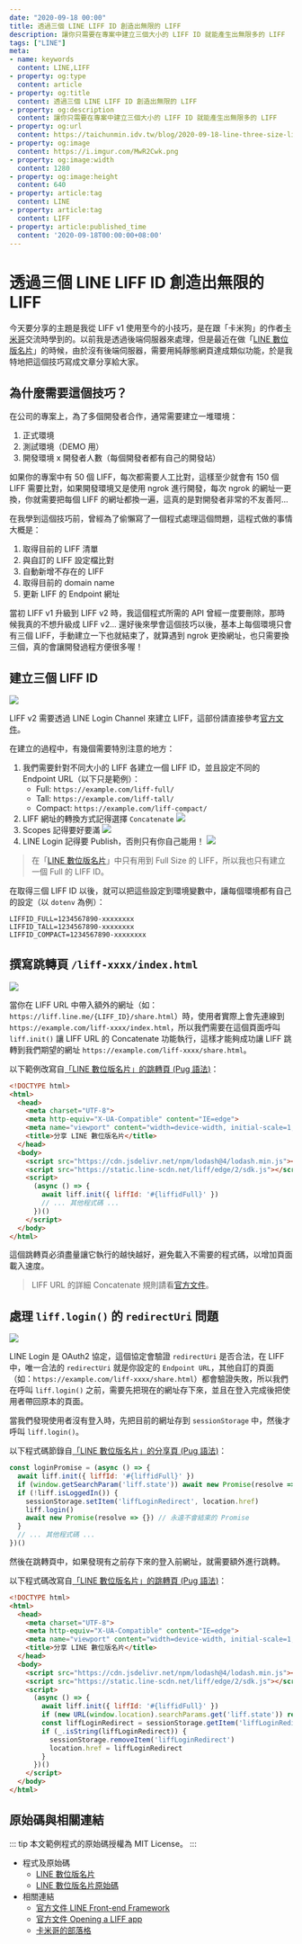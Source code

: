 ```yaml
---
date: "2020-09-18 00:00"
title: 透過三個 LINE LIFF ID 創造出無限的 LIFF
description: 讓你只需要在專案中建立三個大小的 LIFF ID 就能產生出無限多的 LIFF
tags: ["LINE"]
meta:
- name: keywords
  content: LINE,LIFF
- property: og:type
  content: article
- property: og:title
  content: 透過三個 LINE LIFF ID 創造出無限的 LIFF
- property: og:description
  content: 讓你只需要在專案中建立三個大小的 LIFF ID 就能產生出無限多的 LIFF
- property: og:url
  content: https://taichunmin.idv.tw/blog/2020-09-18-line-three-size-liff.html
- property: og:image
  content: https://i.imgur.com/MwR2Cwk.png
- property: og:image:width
  content: 1280
- property: og:image:height
  content: 640
- property: article:tag
  content: LINE
- property: article:tag
  content: LIFF
- property: article:published_time
  content: '2020-09-18T00:00:00+08:00'
---
```


# 透過三個 LINE LIFF ID 創造出無限的 LIFF

今天要分享的主題是我從 LIFF v1 使用至今的小技巧，是在跟「卡米狗」的作者[卡米哥](https://medium.com/@EtrexKuo)交流時學到的。以前我是透過後端伺服器來處理，但是最近在做「[LINE 數位版名片](https://taichunmin.idv.tw/liff-businesscard/)」的時候，由於沒有後端伺服器，需要用純靜態網頁達成類似功能，於是我特地把這個技巧寫成文章分享給大家。

## 為什麼需要這個技巧？

在公司的專案上，為了多個開發者合作，通常需要建立一堆環境：

1. 正式環境
2. 測試環境（DEMO 用）
3. 開發環境 x 開發者人數（每個開發者都有自己的開發站）

如果你的專案中有 50 個 LIFF，每次都需要人工比對，這樣至少就會有 150 個 LIFF 需要比對，如果開發環境又是使用 ngrok 進行開發，每次 ngrok 的網址一更換，你就需要把每個 LIFF 的網址都換一遍，這真的是對開發者非常的不友善阿…

在我學到這個技巧前，曾經為了偷懶寫了一個程式處理這個問題，這程式做的事情大概是：

1. 取得目前的 LIFF 清單
2. 與自訂的 LIFF 設定檔比對
3. 自動新增不存在的 LIFF
4. 取得目前的 domain name
5. 更新 LIFF 的 Endpoint 網址

當初 LIFF v1 升級到 LIFF v2 時，我這個程式所需的 API 曾經一度要刪除，那時候我真的不想升級成 LIFF v2… 還好後來學會這個技巧以後，基本上每個環境只會有三個 LIFF，手動建立一下也就結束了，就算遇到 ngrok 更換網址，也只需要換三個，真的會讓開發過程方便很多喔！

## 建立三個 LIFF ID

![](https://i.imgur.com/mni3tOV.png)

LIFF v2 需要透過 LINE Login Channel 來建立 LIFF，這部份請直接參考[官方文件](https://developers.line.biz/zh-hant/docs/liff/)。

在建立的過程中，有幾個需要特別注意的地方：

1. 我們需要針對不同大小的 LIFF 各建立一個 LIFF ID，並且設定不同的 Endpoint URL（以下只是範例）：
    - Full: `https://example.com/liff-full/`
    - Tall: `https://example.com/liff-tall/`
    - Compact: `https://example.com/liff-compact/`
2. LIFF 網址的轉換方式記得選擇 `Concatenate`
    ![](https://i.imgur.com/gHA3fKq.png)
3. Scopes 記得要好要滿
    ![](https://i.imgur.com/KowxDWG.png)
4. LINE Login 記得要 Publish，否則只有你自己能用！
    ![](https://i.imgur.com/PIxdxFu.png)

> 在「[LINE 數位版名片](https://taichunmin.idv.tw/liff-businesscard/)」中只有用到 Full Size 的 LIFF，所以我也只有建立一個 Full 的 LIFF ID。

在取得三個 LIFF ID 以後，就可以把這些設定到環境變數中，讓每個環境都有自己的設定（以 `dotenv` 為例）：

```
LIFFID_FULL=1234567890-xxxxxxxx
LIFFID_TALL=1234567890-xxxxxxxx
LIFFID_COMPACT=1234567890-xxxxxxxx
```

## 撰寫跳轉頁 `/liff-xxxx/index.html`

![](https://i.imgur.com/8YNLhF2.png)

當你在 LIFF URL 中帶入額外的網址（如：`https://liff.line.me/{LIFF_ID}/share.html`）時，使用者實際上會先連線到 `https://example.com/liff-xxxx/index.html`，所以我們需要在這個頁面呼叫 `liff.init()` 讓 LIFF URL 的 Concatenate 功能執行，這樣才能夠成功讓 LIFF 跳轉到我們期望的網址 `https://example.com/liff-xxxx/share.html`。

以下範例改寫自[「LINE 數位版名片」的跳轉頁 (Pug 語法)](https://github.com/taichunmin/liff-businesscard/blob/master/src/liff-full/index.pug)：

```html
<!DOCTYPE html>
<html>
  <head>
    <meta charset="UTF-8">
    <meta http-equiv="X-UA-Compatible" content="IE=edge">
    <meta name="viewport" content="width=device-width, initial-scale=1, minimum-scale=1, maximum-scale=1, viewport-fit=cover, user-scalable=no">
    <title>分享 LINE 數位版名片</title>
  </head>
  <body>
    <script src="https://cdn.jsdelivr.net/npm/lodash@4/lodash.min.js"></script>
    <script src="https://static.line-scdn.net/liff/edge/2/sdk.js"></script>
    <script>
      (async () => {
        await liff.init({ liffId: '#{liffidFull}' })
        // ... 其他程式碼 ...
      })()
    </script>
  </body>
</html>
```

這個跳轉頁必須盡量讓它執行的越快越好，避免載入不需要的程式碼，以增加頁面載入速度。

> LIFF URL 的詳細 Concatenate 規則請看[官方文件](https://developers.line.biz/en/docs/liff/opening-liff-app/)。

## 處理 `liff.login()` 的 `redirectUri` 問題

![](https://i.imgur.com/uhk5g3E.png)

LINE Login 是 OAuth2 協定，這個協定會驗證 `redirectUri` 是否合法，在 LIFF 中，唯一合法的 `redirectUri` 就是你設定的 `Endpoint URL`，其他自訂的頁面（如：`https://example.com/liff-xxxx/share.html`）都會驗證失敗，所以我們在呼叫 `liff.login()` 之前，需要先把現在的網址存下來，並且在登入完成後把使用者帶回原本的頁面。

當我們發現使用者沒有登入時，先把目前的網址存到 `sessionStorage` 中，然後才呼叫 `liff.login()`。

以下程式碼節錄自[「LINE 數位版名片」的分享頁 (Pug 語法)](https://github.com/taichunmin/liff-businesscard/blob/master/src/liff-full/share.pug)：

```javascript
const loginPromise = (async () => {
  await liff.init({ liffId: '#{liffidFull}' })
  if (window.getSearchParam('liff.state')) await new Promise(resolve => {}) // 永遠不會結束的 Promise
  if (!liff.isLoggedIn()) {
    sessionStorage.setItem('liffLoginRedirect', location.href)
    liff.login()
    await new Promise(resolve => {}) // 永遠不會結束的 Promise
  }
  // ... 其他程式碼 ...
})()
```

然後在跳轉頁中，如果發現有之前存下來的登入前網址，就需要額外進行跳轉。

以下程式碼改寫自[「LINE 數位版名片」的跳轉頁 (Pug 語法)](https://github.com/taichunmin/liff-businesscard/blob/master/src/liff-full/index.pug)：

```html
<!DOCTYPE html>
<html>
  <head>
    <meta charset="UTF-8">
    <meta http-equiv="X-UA-Compatible" content="IE=edge">
    <meta name="viewport" content="width=device-width, initial-scale=1, minimum-scale=1, maximum-scale=1, viewport-fit=cover, user-scalable=no">
    <title>分享 LINE 數位版名片</title>
  </head>
  <body>
    <script src="https://cdn.jsdelivr.net/npm/lodash@4/lodash.min.js"></script>
    <script src="https://static.line-scdn.net/liff/edge/2/sdk.js"></script>
    <script>
      (async () => {
        await liff.init({ liffId: '#{liffidFull}' })
        if (new URL(window.location).searchParams.get('liff.state')) return
        const liffLoginRedirect = sessionStorage.getItem('liffLoginRedirect')
        if (_.isString(liffLoginRedirect)) {
          sessionStorage.removeItem('liffLoginRedirect')
          location.href = liffLoginRedirect
        }
      })()
    </script>
  </body>
</html>
```

## 原始碼與相關連結

::: tip
本文範例程式的原始碼授權為 MIT License。
:::

* 程式及原始碼
    * [LINE 數位版名片](https://taichunmin.idv.tw/liff-businesscard/)
    * [LINE 數位版名片原始碼](https://github.com/taichunmin/liff-businesscard)
* 相關連結
    * [官方文件 LINE Front-end Framework](https://developers.line.biz/zh-hant/docs/liff/)
    * [官方文件 Opening a LIFF app](https://developers.line.biz/en/docs/liff/opening-liff-app/)
    * [卡米哥的部落格](https://medium.com/@EtrexKuo)
